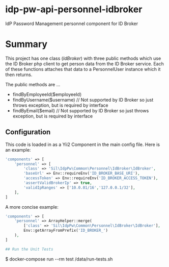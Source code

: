 # idp-pw-api-personnel-idbroker
IdP Password Management personnel component for ID Broker 

# Summary
This project has one class (*IdBroker*) with three public methods which 
use the ID Broker php client to get person data from the ID Broker service.
Each of these functions attaches that data to a PersonnelUser instance
which it then returns.

The public methods are ...

  * findByEmployeeId($employeeId)
  * findByUsername($username) // Not supported by ID Broker so just throws exception, but is required by interface
  * findByEmail($email) // Not supported by ID Broker so just throws exception, but is required by interface

## Configuration
This code is loaded in as a Yii2 Component in the main config file. Here is an example:

```php
'components' => [
    'personnel' => [
        'class' => 'Sil\IdpPw\Common\Personnel\IdBroker\IdBroker',
        'baseUrl' => Env::requireEnv('ID_BROKER_BASE_URI'),
        'accessToken' => Env::requireEnv('ID_BROKER_ACCESS_TOKEN'),
        'assertValidBrokerIp' => true,
        'validIpRanges' => ['10.0.01/16','127.0.0.1/32'],
    ],
]
```

A more concise example:

```php
'components' => [
    'personnel' => ArrayHelper::merge(
        ['class' => 'Sil\IdpPw\Common\Personnel\IdBroker\IdBroker'],
        Env::getArrayFromPrefix('ID_BROKER_')
    ),
]

## Run the Unit Tests

```
$ docker-compose run --rm test /data/run-tests.sh
```